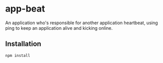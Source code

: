 # app-beat
An application who's responsible for another application heartbeat, using ping to keep an application alive and kicking online.

## Installation
`npm install`

